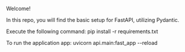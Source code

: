 Welcome! 

In this repo, you will find the basic setup for FastAPI, utilizing Pydantic. 


Execute the following command: 
pip install -r requirements.txt

To run the application app: 
uvicorn api.main:fast_app --reload
